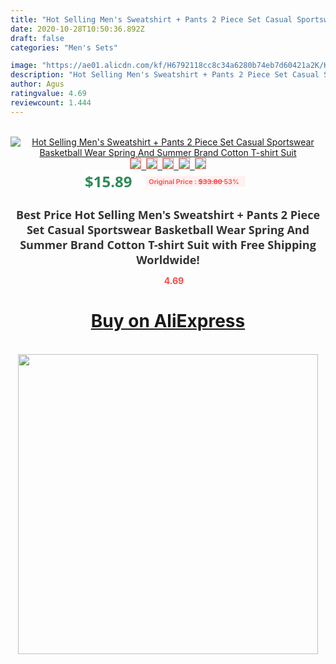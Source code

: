 ```yaml
---
title: "Hot Selling Men's Sweatshirt + Pants 2 Piece Set Casual Sportswear Basketball Wear Spring And Summer  Brand Cotton T-shirt Suit"
date: 2020-10-28T10:50:36.892Z
draft: false
categories: "Men's Sets"

image: "https://ae01.alicdn.com/kf/H6792118cc8c34a6280b74eb7d60421a2K/Hot-Selling-Men-s-Sweatshirt-Pants-2-Piece-Set-Casual-Sportswear-Basketball-Wear-Spring-And-Summer.jpg"
description: "Hot Selling Men's Sweatshirt + Pants 2 Piece Set Casual Sportswear Basketball Wear Spring And Summer  Brand Cotton T-shirt Suit"
author: Agus
ratingvalue: 4.69
reviewcount: 1.444
---
```

<br>
<div style="text-align: center;">
<a href="https://s.click.aliexpress.com/e/_9h58BL" target="_blank" rel="nofollow noopener noreferrer"><img alt="Hot Selling Men's Sweatshirt + Pants 2 Piece Set Casual Sportswear Basketball Wear Spring And Summer  Brand Cotton T-shirt Suit" class="magnifier-image" src="https://ae01.alicdn.com/kf/H6792118cc8c34a6280b74eb7d60421a2K/Hot-Selling-Men-s-Sweatshirt-Pants-2-Piece-Set-Casual-Sportswear-Basketball-Wear-Spring-And-Summer.jpg_640x640.jpg">
<br>
<img style="border:1px solid salmon" src="https://ae01.alicdn.com/kf/H6792118cc8c34a6280b74eb7d60421a2K/Hot-Selling-Men-s-Sweatshirt-Pants-2-Piece-Set-Casual-Sportswear-Basketball-Wear-Spring-And-Summer.jpg_120x120.jpg">&nbsp;&nbsp;<img style="border:1px solid salmon" src="https://ae01.alicdn.com/kf/H60049c76a15c414092a15ebc66b36564P/Hot-Selling-Men-s-Sweatshirt-Pants-2-Piece-Set-Casual-Sportswear-Basketball-Wear-Spring-And-Summer.jpg_120x120.jpg">&nbsp;&nbsp;<img style="border:1px solid salmon" src="https://ae01.alicdn.com/kf/Hc604409847e64c41aa4ec6da405b3ac01/Hot-Selling-Men-s-Sweatshirt-Pants-2-Piece-Set-Casual-Sportswear-Basketball-Wear-Spring-And-Summer.jpg_120x120.jpg">&nbsp;&nbsp;<img style="border:1px solid salmon" src="https://ae01.alicdn.com/kf/H1584c44c3d1242619cce0793a08002a3L/Hot-Selling-Men-s-Sweatshirt-Pants-2-Piece-Set-Casual-Sportswear-Basketball-Wear-Spring-And-Summer.jpg_120x120.jpg">&nbsp;&nbsp;<img style="border:1px solid salmon" src="https://ae01.alicdn.com/kf/H402ac3639184452db078860ca3157c72h/Hot-Selling-Men-s-Sweatshirt-Pants-2-Piece-Set-Casual-Sportswear-Basketball-Wear-Spring-And-Summer.jpg_120x120.jpg"></a></div><br0>
<div style="text-align: center;"><span style="background-color: white; border: 0px; box-sizing: border-box; color: seagreen; display: inline-block; font-family: &quot;open sans&quot; , &quot;arial&quot; , &quot;helvetica&quot; , sans-serif , &quot;heiti&quot;; font-size: 24px; font-stretch: inherit; font-weight: 700; line-height: inherit; margin: 0px 10px 0px 0px; padding: 0px; vertical-align: middle;">$15.89 </span>
<span style="background: rgb(255 , 241 , 241); border-radius: 3px; border: 0px; box-sizing: border-box; color: #ff4747; display: inline-block; font-family: inherit; font-size: 12px; font-stretch: inherit; font-style: inherit; font-variant: inherit; font-weight: 600; line-height: inherit; margin: 0px; padding: 2px 5px; transform: scale(0.9); vertical-align: middle;">Original Price : <b style="text-decoration: line-through;">$33.80 </b> 53%&nbsp;&nbsp;</span></div>
<h1 style="color: #333333; display: inline-block; font-family: &quot;open sans&quot; , &quot;arial&quot; , &quot;helvetica&quot; , sans-serif , &quot;heiti&quot;; font-size: 18px; font-stretch: inherit; font-weight: 700; text-align: center;">Best Price Hot Selling Men's Sweatshirt + Pants 2 Piece Set Casual Sportswear Basketball Wear Spring And Summer  Brand Cotton T-shirt Suit with Free Shipping Worldwide!</h1>
<div style="color: #ff4747; text-align: center;">
<img src="https://4.bp.blogspot.com/-M0ZcTcb-5uY/XleCXlxnR4I/AAAAAAAAAEc/OrjgMkXV1oMQFaCRZj5HQwOCBcu3w1FegCPcBGAYYCw/s1600/star.png" style="height: 15px;">&nbsp;<b>4.69</b></div>
<div class="button_cont" align="center"><a class="buynow_a" href="https://s.click.aliexpress.com/e/_9h58BL" target="_blank" rel="nofollow noopener noreferrer"><H1>Buy on AliExpress</H1></a></div><br>
<div class="separator" style="clear: both; text-align: center;">
<img src="https://lh3.googleusercontent.com/-pTy5HemUv9M/XlePHvY0dAI/AAAAAAAAAE4/0nX5iRUoIWY8eMW9Dpxeirr157OZliDIgCLcBGAsYHQ/s1600/badge.gif" width="480">
</div>
